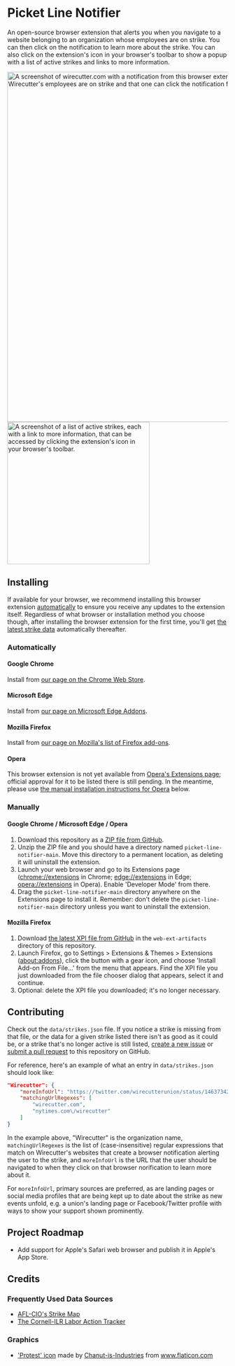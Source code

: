 # Picket Line Notifier

An open-source browser extension that alerts you when you navigate to a website belonging to an organization whose employees are on strike. You can then click on the notification to learn more about the strike. You can also click on the extension's icon in your browser's toolbar to show a popup with a list of active strikes and links to more information.

<img src="https://github.com/jamespizzurro/picket-line-notifier/raw/main/screenshots/chrome-notification.png" width="800" alt="A screenshot of wirecutter.com with a notification from this browser extension rendered over it indicating that Wirecutter's employees are on strike and that one can click the notification for more information.">
<img src="https://github.com/jamespizzurro/picket-line-notifier/raw/main/screenshots/firefox-strike-list.png" height="325" alt="A screenshot of a list of active strikes, each with a link to more information, that can be accessed by clicking the extension's icon in your browser's toolbar.">

## Installing

If available for your browser, we recommend installing this browser extension [automatically](#automatically) to ensure you receive any updates to the extension itself. Regardless of what browser or installation method you choose though, after installing the browser extension for the first time, you'll get [the latest strike data](https://github.com/jamespizzurro/picket-line-notifier/blob/main/data/strikes.json) automatically thereafter.

### Automatically

#### Google Chrome

Install from [our page on the Chrome Web Store](https://chrome.google.com/webstore/detail/picket-line-notifier/mbehfdoomcmpbejngdojlocpkgjacppl).

#### Microsoft Edge

Install from [our page on Microsoft Edge Addons](https://microsoftedge.microsoft.com/addons/detail/picket-line-notifier/apeihmeekhpcdaoedhbcidhllognbibl).

#### Mozilla Firefox

Install from [our page on Mozilla's list of Firefox add-ons](https://addons.mozilla.org/en-US/firefox/addon/picket-line-notifier/).

#### Opera

This browser extension is not yet available from [Opera's Extensions page](hhttps://addons.opera.com/en/extensions/); official approval for it to be listed there is still pending. In the meantime, please use [the manual installation instructions for Opera](#google-chrome--microsoft-edge--opera) below.

### Manually

#### Google Chrome / Microsoft Edge / Opera

1. Download this repository as a [ZIP file from GitHub](https://github.com/jamespizzurro/picket-line-notifier/archive/refs/heads/main.zip).
2. Unzip the ZIP file and you should have a directory named `picket-line-notifier-main`. Move this directory to a permanent location, as deleting it will uninstall the extension.
3. Launch your web browser and go to its Extensions page (<a href="chrome://extensions">chrome://extensions</a> in Chrome; <a href="edge://extensions">edge://extensions</a> in Edge; <a href="opera://extensions">opera://extensions</a> in Opera). Enable 'Developer Mode' from there.
4. Drag the `picket-line-notifier-main` directory anywhere on the Extensions page to install it. Remember: don't delete the `picket-line-notifier-main` directory unless you want to uninstall the extension.

#### Mozilla Firefox

1. Download [the latest XPI file from GitHub](https://github.com/jamespizzurro/picket-line-notifier/raw/main/web-ext-artifacts/picket_line_notifier-1.1.0-an+fx.xpi) in the `web-ext-artifacts` directory of this repository.
2. Launch Firefox, go to Settings > Extensions & Themes > Extensions (<a href="about:addons">about:addons</a>), click the button with a gear icon, and choose 'Install Add-on From File...' from the menu that appears. Find the XPI file you just downloaded from the file chooser dialog that appears, select it and continue.
3. Optional: delete the XPI file you downloaded; it's no longer necessary.

## Contributing

Check out the `data/strikes.json` file. If you notice a strike is missing from that file, or the data for a given strike listed there isn't as good as it could be, or a strike that's no longer active is still listed, [create a new issue](https://github.com/jamespizzurro/picket-line-notifier/issues) or [submit a pull request](https://github.com/jamespizzurro/picket-line-notifier/pulls) to this repository on GitHub.

For reference, here's an example of what an entry in `data/strikes.json` should look like:

```json
"Wirecutter": {
    "moreInfoUrl": "https://twitter.com/wirecutterunion/status/1463734222812856321",
    "matchingUrlRegexes": [
        "wirecutter.com",
        "nytimes.com\/wirecutter"
    ]
}
```

In the example above, "Wirecutter" is the organization name, `matchingUrlRegexes` is the list of (case-insensitive) regular expressions that match on Wirecutter's websites that create a browser notification alerting the user to the strike, and `moreInfoUrl` is the URL that the user should be navigated to when they click on that browser norification to learn more about it.

For `moreInfoUrl`, primary sources are preferred, as are landing pages or social media profiles that are being kept up to date about the strike as new events unfold, e.g. a union's landing page or Facebook/Twitter profile with ways to show your support shown prominently.

## Project Roadmap

* Add support for Apple's Safari web browser and publish it in Apple's App Store.

## Credits

### Frequently Used Data Sources

* [AFL-CIO's Strike Map](https://aflcio.org/strike-map)
* [The Cornell-ILR Labor Action Tracker](https://striketracker.ilr.cornell.edu/)

### Graphics

* <a href="https://www.flaticon.com/premium-icon/protest_756961">'Protest' icon</a> made by <a href="https://www.flaticon.com/authors/chanut-is-industries" title="Chanut-is-Industries">Chanut-is-Industries</a> from <a href="https://www.flaticon.com/" title="Flaticon">www.flaticon.com</a>
